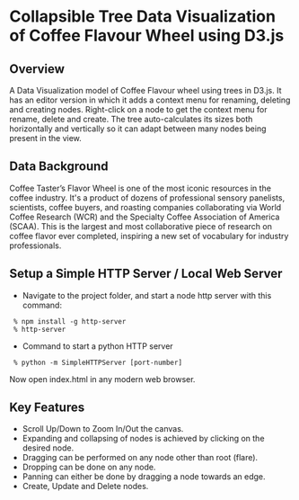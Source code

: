 
Collapsible Tree Data Visualization of Coffee Flavour Wheel using D3.js
==========================================================================

Overview
--------------------------------------------------------------------------
A Data Visualization model of Coffee Flavour wheel using trees in D3.js. It has an editor version in which it adds a context menu for renaming, deleting and creating nodes. Right-click on a node to get the context menu for rename, delete and create. The tree auto-calculates its sizes both horizontally and vertically so it can adapt between many nodes being present in the view.

Data Background
--------------------------------------------------------------------------
Coffee Taster’s Flavor Wheel is one of the most iconic resources in the coffee industry. It's a product of dozens of professional sensory panelists, scientists, coffee buyers, and roasting companies collaborating via World Coffee Research (WCR) and the Specialty Coffee Association of America (SCAA). This is the largest and most collaborative piece of research on coffee flavor ever completed, inspiring a new set of vocabulary for industry professionals.

Setup a Simple HTTP Server / Local Web Server
--------------------------------------------------------------------------

 - Navigate to the project folder, and start a node http server with this command:
```
 % npm install -g http-server
 % http-server
```
 - Command to start a python HTTP server
```
 % python -m SimpleHTTPServer [port-number]
```

Now open index.html in any modern web browser.

Key Features
--------------------------------------------------------------------------
 - Scroll Up/Down to Zoom In/Out the canvas.
 - Expanding and collapsing of nodes is achieved by clicking on the desired node.
 - Dragging can be performed on any node other than root (flare).
 - Dropping can be done on any node.
 - Panning can either be done by dragging a node towards an edge.
 - Create, Update and Delete nodes.

